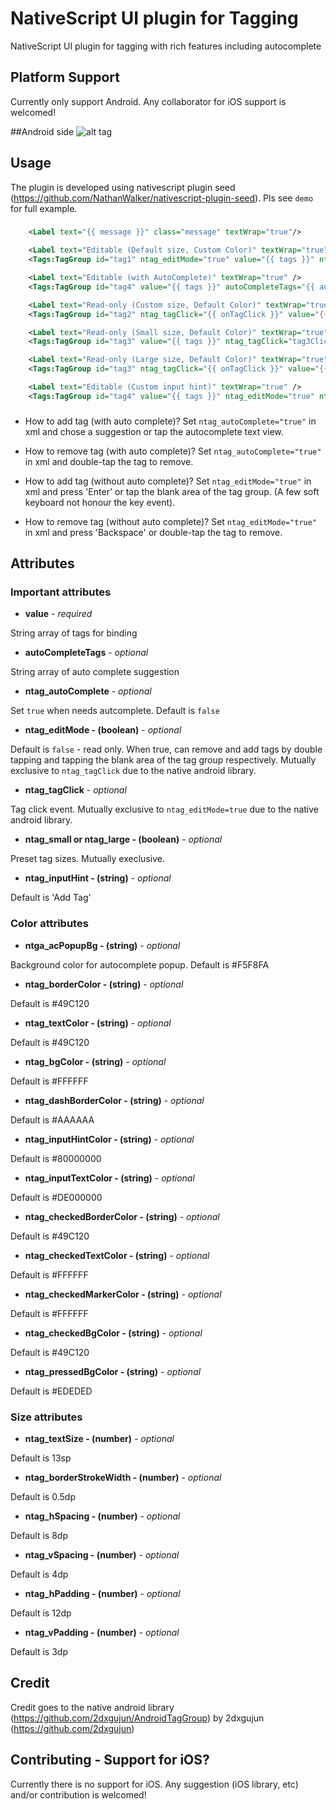 # NativeScript UI plugin for Tagging
NativeScript UI plugin for tagging with rich features including autocomplete

## Platform Support

Currently only support Android. Any collaborator for iOS support is welcomed!

##Android side
![alt tag](https://bytebucket.org/win_min_tun/nativescript-tag/raw/89186c909f464c089e64df0ad79907ca6277403a/demo/screenshots/Android.png)

## Usage

The plugin is developed using nativescript plugin seed (https://github.com/NathanWalker/nativescript-plugin-seed). Pls see `demo` for full example. 
###
```XML
    <Label text="{{ message }}" class="message" textWrap="true"/>

    <Label text="Editable (Default size, Custom Color)" textWrap="true" />    
    <Tags:TagGroup id="tag1" ntag_editMode="true" value="{{ tags }}" ntag_borderColor="#2095F2" ntag_textColor="#2095F2" ntag_bgColor="#ffffff" ntag_checkedBorderColor="#2095F2" ntag_checkedBgColor="#2095F2" ntag_checkedTextColor="#ffffff" />

    <Label text="Editable (with AutoComplete)" textWrap="true" />
    <Tags:TagGroup id="tag4" value="{{ tags }}" autoCompleteTags="{{ autoCompleteTags }}" ntag_autoComplete="true" />

    <Label text="Read-only (Custom size, Default Color)" textWrap="true" />    
    <Tags:TagGroup id="tag2" ntag_tagClick="{{ onTagClick }}" value="{{ tags }}" ntag_borderStrokeWidth="0.7" ntag_textSize="15" ntag_hSpacing="9" ntag_vSpacing="5" ntag_hPadding="14" ntag_vPadding="4" />

    <Label text="Read-only (Small size, Default Color)" textWrap="true" />
    <Tags:TagGroup id="tag3" value="{{ tags }}" ntag_tagClick="tag3Click" ntag_small="true" />

    <Label text="Read-only (Large size, Default Color)" textWrap="true" />
    <Tags:TagGroup id="tag3" ntag_tagClick="{{ onTagClick }}" value="{{ tags }}" ntag_large="true" />

    <Label text="Editable (Custom input hint)" textWrap="true" />
    <Tags:TagGroup id="tag4" value="{{ tags }}" ntag_editMode="true" ntag_inputHint="New Tag" ntag_large="true" />

```

###
- How to add tag (with auto complete)?
Set `ntag_autoComplete="true"` in xml and chose a suggestion or tap the autocomplete text view.

- How to remove tag (with auto complete)?
Set `ntag_autoComplete="true"` in xml and double-tap the tag to remove.

- How to add tag (without auto complete)?
Set `ntag_editMode="true"` in xml and press 'Enter' or tap the blank area of the tag group. (A few soft keyboard not honour the key event).

- How to remove tag (without auto complete)?
Set `ntag_editMode="true"` in xml and press 'Backspace' or double-tap the tag to remove.

## Attributes

### Important attributes

- **value** - *required*

String array of tags for binding

- **autoCompleteTags** - *optional*

String array of auto complete suggestion

- **ntag_autoComplete** - *optional*

Set `true` when needs autcomplete. Default is `false`

- **ntag_editMode - (boolean)** - *optional*

Default is `false` - read only. When true, can remove and add tags by double tapping and tapping the blank area of the tag group respectively. Mutually exclusive to `ntag_tagClick` due to the native android library.

- **ntag_tagClick** - *optional*

Tag click event. Mutually exclusive to `ntag_editMode=true` due to the native android library.

- **ntag_small or ntag_large - (boolean)** - *optional*

Preset tag sizes. Mutually execlusive.

- **ntag_inputHint - (string)** - *optional*

Default is 'Add Tag'

### Color attributes

- **ntga_acPopupBg - (string)** - *optional*

Background color for autocomplete popup. Default is #F5F8FA

- **ntag_borderColor - (string)** - *optional*

Default is #49C120

- **ntag_textColor - (string)** - *optional*

Default is #49C120

- **ntag_bgColor - (string)** - *optional*

Default is #FFFFFF

- **ntag_dashBorderColor - (string)** - *optional*

Default is #AAAAAA

- **ntag_inputHintColor - (string)** - *optional*

Default is #80000000

- **ntag_inputTextColor - (string)** - *optional*

Default is #DE000000

- **ntag_checkedBorderColor - (string)** - *optional*

Default is #49C120

- **ntag_checkedTextColor - (string)** - *optional*

Default is #FFFFFF

- **ntag_checkedMarkerColor - (string)** - *optional*

Default is #FFFFFF

- **ntag_checkedBgColor - (string)** - *optional*

Default is #49C120

- **ntag_pressedBgColor - (string)** - *optional*

Default is #EDEDED

### Size attributes

- **ntag_textSize - (number)** - *optional*

Default is 13sp

- **ntag_borderStrokeWidth - (number)** - *optional*

Default is 0.5dp

- **ntag_hSpacing - (number)** - *optional*

Default is 8dp

- **ntag_vSpacing - (number)** - *optional*

Default is 4dp

- **ntag_hPadding - (number)** - *optional*

Default is 12dp

- **ntag_vPadding - (number)** - *optional*

Default is 3dp

## Credit

Credit goes to the native android library (https://github.com/2dxgujun/AndroidTagGroup) by 2dxgujun (https://github.com/2dxgujun)

## Contributing - Support for iOS?

Currently there is no support for iOS. Any suggestion (iOS library, etc) and/or contribution is welcomed!

